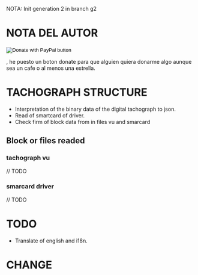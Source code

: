 NOTA: Init generation 2 in branch g2

# NOTA DEL AUTOR

   <form action="https://www.paypal.com/cgi-bin/webscr" method="post" target="_top">
   <input type="hidden" name="cmd" value="_donations" />
   <input type="hidden" name="business" value="X6FV9QJ8LVE8S" />
   <input type="hidden" name="currency_code" value="EUR" />
   <input type="image" src="https://www.paypalobjects.com/en_US/ES/i/btn/btn_donateCC_LG.gif" border="0" name="submit" title="PayPal - The safer, easier way to pay online!" alt="Donate with PayPal button" />
   <img alt="" border="0" src="https://www.paypal.com/en_ES/i/scr/pixel.gif" width="1" height="1" />
   </form>
, he puesto un boton donate para que alguien quiera donarme algo aunque sea un cafe 
   o al menos una estrella.
  
# TACHOGRAPH STRUCTURE

* Interpretation of the binary data of the digital tachograph to json.
* Read of smartcard of driver.
* Check firm of block data from in files vu and smarcard

## Block or files readed

### tachograph vu
// TODO

### smarcard driver
// TODO

# TODO

* Translate of english and i18n.

# CHANGE 
